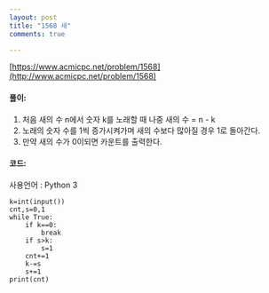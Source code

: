 ```yaml
---
layout: post
title: "1568 새"
comments: true

---
```

[https://www.acmicpc.net/problem/1568](http://www.acmicpc.net/problem/1568)

#### **풀이:**
1. 처음 새의 수 n에서 숫자 k를 노래할 때 나중 새의 수 = n - k
2. 노래의 숫자 수를 1씩 증가시켜가며 새의 수보다 많아질 경우 1로 돌아간다.
3. 만약 새의 수가 0이되면 카운트를 출력한다.

#### **코드:**
사용언어 : Python 3
```
k=int(input())
cnt,s=0,1
while True:
    if k==0:
        break
    if s>k:
        s=1
    cnt+=1
    k-=s
    s+=1
print(cnt)
```